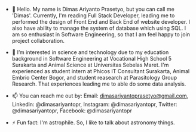 - 👋 Hello. My name is Dimas Ariyanto Prasetyo, but you can call me 'Dimas'. Currently, I'm reading Full Stack Developer, leading me to performed the design of Front End and Back End of website developer. I also have ability to manage the system of database which using SQL. I am so enthusiast in Software Engineering, so that I am feel happy to join project collaboration.
  
- 👀 I’m interested in science and technology due to my education background in Software Engineering at Vocational High School 5 Surakarta and Animal Science at Universitas Sebelas Maret. I'm experienced as student intern at Phicos IT Consultant Surakarta, Animal Embrio Center Bogor, and student reasearch at Parasitology Group Research. That experiences leading me to able do some data analysis.

- 📫 You can reach me out by: Email: dimasariyantoprasetyo@gmail.com, Linkedin: @dimasariyantopr, Instagram: @dimasariyantopr, Twitter: @dimasariyantopr, Facebook: @dimasariyantopr

- ⚡ Fun fact: I'm astrophile. So, I like to talk about astronomy things.

<!---
dimasariyantopr/dimasariyantopr is a ✨ special ✨ repository because its `README.md` (this file) appears on your GitHub profile.
You can click the Preview link to take a look at your changes.
--->
